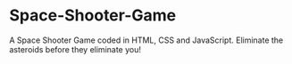 # Space-Shooter-Game
A Space Shooter Game coded in HTML, CSS and JavaScript. Eliminate the asteroids before they eliminate you!
